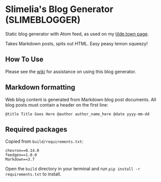 # Slimelia's Blog Generator (SLIMEBLOGGER)
Static blog generator with Atom feed, as used on my [tilde.town page]("https://tilde.town/~slimelia").

Takes Markdown posts, spits out HTML. Easy peasy lemon squeezy!


## How To Use

Please see the [wiki](https://github.com/slimelia/slimeblogger/wiki) for assistance on using this blog generator.

## Markdown formatting

Web blog content is generated from Markdown blog post documents.
All blog posts must contain a header on the first line:

`@title Title Goes Here @author author_name_here @date yyyy-mm-dd`

## Required packages

Copied from `build/requirements.txt`:
```
chevron==0.14.0
feedgen==1.0.0
Markdown==3.7
```
Open the `build` directory in your terminal and run `pip install -r requirements.txt` to install.
